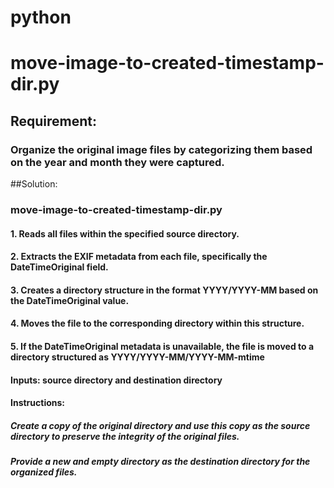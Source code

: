 # python
# move-image-to-created-timestamp-dir.py 
## Requirement:
###	Organize the original image files by categorizing them based on the year and month they were captured.
##Solution: 
###	move-image-to-created-timestamp-dir.py  
####	1. Reads all files within the specified source directory.
####	2. Extracts the EXIF metadata from each file, specifically the DateTimeOriginal field.
####	3. Creates a directory structure in the format YYYY/YYYY-MM based on the DateTimeOriginal value.
####	4. Moves the file to the corresponding directory within this structure.
####	5. If the DateTimeOriginal metadata is unavailable, the file is moved to a directory structured as YYYY/YYYY-MM/YYYY-MM-mtime
####	Inputs: source directory and destination directory
####	Instructions:
#####		Create a copy of the original directory and use this copy as the source directory to preserve the integrity of the original files.
#####		Provide a new and empty directory as the destination directory for the organized files.
